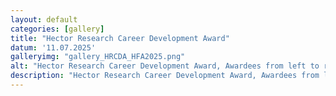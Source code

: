 ```yaml
---
layout: default
categories: [gallery]
title: "Hector Research Career Development Award"
datum: '11.07.2025'
galleryimg: "gallery_HRCDA_HFA2025.png"
alt: "Hector Research Career Development Award, Awardees from left to right: Carolin Müller, Carolin Schneider, Sofie Valk"
description: "Hector Research Career Development Award, Awardees from left to right: Carolin Müller, Carolin Schneider, Sofie Valk"
---
```

